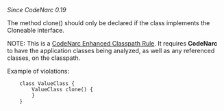 *Since CodeNarc 0.19*

The method clone() should only be declared if the class implements the
Cloneable interface.

NOTE: This is a [CodeNarc Enhanced Classpath
Rule](./codenarc-enhanced-classpath-rules.html). It requires
**CodeNarc** to have the application classes being analyzed, as well as
any referenced classes, on the classpath.

Example of violations:

        class ValueClass {
            ValueClass clone() {
            }
        }
